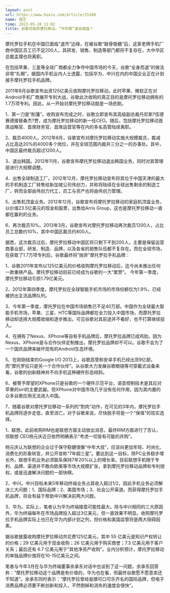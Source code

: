 ```yaml
---
layout: post
url: https://www.huxiu.com/article/15108
name: 宿艺
time: 2013-05-28 11:02
title: 谷歌将抛弃摩托移动，“中华联”谁会接盘？
---
```

摩托罗拉手机在中国已面临“退市”边缘，在被谷歌“敲骨吸髓”后，这家老牌手机厂商中国区员工已不足200人，其研发、销售、制造等部门都将不复存在，大中华区总裁孟璞也将离职。

在包括苹果、三星等全球厂商都全力争夺中国市场的今天，谷歌“全身而退”的做法非常“扎眼”。据国内手机业内人士透露，包括华为、中兴在内的中国企业正在计划接手摩托罗拉手机品牌。

2011年8月谷歌宣布出资125亿美元收购摩托罗拉移动。此时苹果、微软正在对Android手机厂商展开专利大战，谷歌此次收购的真正目的是摩托罗拉移动拥有的1.7万项专利。因此，从一开始对摩托罗拉移动就是一场悲剧。

1、第一刀是“削藩”。收购宣布完成之时，谷歌立即宣布其高级副总裁丹尼斯?伍德赛德接替桑杰?贾，成为摩托罗拉移动的新一任CEO。随后，包括摩托罗拉移动首席战略官、首席财务官、首席运营官等在内的多名高管陆续离职。

2、裁员4000人。2012年8月，谷歌宣布对摩托罗拉移动实施大规模裁员，裁减占比高达20%的4000多个岗位，并在全球范围内裁并三分之一的办事处。其中，中国区最终裁员超过1200人。

3、退出韩国。2012年11月，谷歌宣布摩托罗拉移动退出韩国业务，同时对其管理层进行大规模调整。

4、出售全球制造工厂。2012年12月，摩托罗拉移动宣布将其位于中国天津的最大的手机制造工厂转售给新加坡公司伟创力，并称将陆续在全球出售剩余的制造工厂，转而全部由伟创力代工，员工与资产也将由伟创力管理。

5、出售机顶盒业务。2012年12月，谷歌宣布将摩托罗拉移动的家庭机顶盒业务，以价值23.5亿美元的现金和股票，出售给Arris Group，这也是摩托罗拉移动一直都在赢利的业务。

6、再次裁员10%。2013年3月，谷歌宣布对摩托罗拉移动再次裁员1200人，占比员工总数约10%，其中中国区裁员约800人。

据悉，这次裁员过后，摩托罗拉移动中国区将只剩下不到200人，主要是保留运营商事业部，研发、制造、品牌，以及各省的销售队伍都不复存在。而在全球市场，在获取了1.7万项专利后，谷歌最终将“抛弃”摩托罗拉手机品牌：

1、谷歌2011年宣布以125亿美元的价格收购摩托罗拉移动后，迄今尚未推出任何一款重磅产品。摩托罗拉移动目前已经成为谷歌的一大“累赘”。 今年第一季度，摩托罗拉移动亏损1.79亿美元。

2、2012年第四季度，摩托罗拉在全球智能手机市场的市场份额仅为1.9%，已经被挤出主流品牌队列。

3、今年第一季度，摩托罗拉在中国市场销售已不足40万部。中国作为全球最大智能手机市场，苹果、三星、HTC等国际品牌都在全力投入中国市场，而摩托罗拉移动却选择大规模收缩和逐步推出，可见谷歌对其前途并不看好，也不打算继续投入。

4、在拥有了Nexus、XPhone等自有手机品牌后，摩托罗拉品牌已成鸡肋。因为Nexus、XPhone是与合作伙伴定制推出，摩托罗拉品牌却不可以。谷歌不会为了一个国庆品牌来破坏现有的Android生态环境。

5、在刚刚结束的Google I/O 2013上，谷歌高管称安卓手机已经出货9亿部，而“摩托罗拉只是另一个合作伙伴”。从谷歌大力发展谷歌眼镜等可穿戴式设备来看，谷歌的创新精神并不向手机这种硬件形态倾斜。

6、被寄予厚望的XPhone只是谷歌的一个硬件示范平台，语音控制技术是其应对苹果的siri的主要武器。但XPhone对中国市场几乎没有任何作用，因为其内置的众多谷歌应用无法进入中国。

7、随着谷歌对摩托罗拉移动一系列的“割肉”动作，在可见的3年内，摩托罗拉手机品牌将逐步走低，直至消亡。对于谷歌来说，尽快脱手将是一个“保值”的现实选择。

1、联想。此前收购RIM也是联想方面主动放出消息，最终RIM方面进行了否认，但联想 CEO杨元庆近日依然明确表示“考虑一切皆有可能的并购”。

杨元庆认为联想的企业过于保守稳健很像“中年大叔”，应该向更加年轻、时尚化、消费化的形象转变，并公开宣称“7年超三星”。要达到这一目标，除PC业务稳步增长外，联想手机业务必须联系保持7年20%以上的增长率。目前联想手机限于专利、品牌、渠道并不敢向欧美等市场大规模扩张，拿到摩托罗拉移动品牌和专利授权，或是迅速解决问题的一部快棋。

2、中兴。中兴目标未来5年移动终端业务占其收入超过1/2，因此手机业务必须解决三大问题：1、国际品牌；2、美国市场；3、社会公开渠道。而获得摩托罗拉手机品牌，将会有益于帮助中兴解决前两大问题。

3、华为。实际上，笔者认为华为终端接盘可能性最大。除与中兴相同的三大原因外，华为终端每年在市场品牌投入超过3亿美元，但一直效果不明显。收购摩托罗拉手机品牌实际上也已在华为内部计划之列，但价格和美国监管将是两大阻碍因素。

据谷歌披露收购摩托罗拉移动共花费125亿美元，其中 55 亿美元是知识产权转让的价格；29 亿美元用于现金收购；26 亿美元用于购买商誉；7.3 亿美元用于客户关系；最后还有 6.7 亿美元用于“其他净资产收购”。业内分析预计，摩托罗拉移动的单独品牌价值将在10-15亿美元之间。

笔者与今年3月在与华为终端董事余承东对话中也谈到了这一问题，余承东回答称：“摩托罗拉移动这个品牌是有价值的，华为也在看，但最终谷歌愿不愿意卖还不知道”。余承东同时表示：“摩托罗拉曾经是跟可口可乐齐名的国际品牌，但电子消费品牌必须要不断创新和投入，不然倒掉和消失的速度会很快”。

